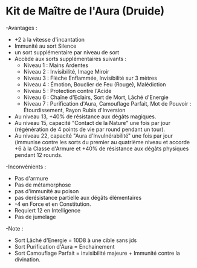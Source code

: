 # Kit de Maître de l'Aura (Druide)

-Avantages :
- +2 à la vitesse d'incantation
- Immunité au sort Silence
- un sort supplémentaire par niveau de sort
- Accède aux sorts supplémentaires suivants :
  * Niveau 1 : Mains Ardentes
  * Niveau 2 : Invisibilité, Image Miroir
  * Niveau 3 : Flèche Enflammée, Invisibilité sur 3 mètres
  * Niveau 4 : Émotion, Bouclier de Feu (Rouge), Malédiction
  * Niveau 5 : Protection contre l'Acide
  * Niveau 6 : Chaîne d'Eclairs, Sort de Mort, Lâché d'Energie
  * Niveau 7 : Purification d'Aura, Camouflage Parfait, Mot de Pouvoir : Étourdissement, Rayon Rubis d'Inversion
- Au niveau 13, +40% de résistance aux dégâts magiques.
- Au niveau 15, capacité "Contact de la Nature" une fois par jour (régénèration de 4 points de vie par round pendant un tour).
- Au niveau 22, capacité "Aura d'Invulnérabilité" une fois par jour (immunise contre les sorts du premier au quatrième niveau et accorde +6 à la Classe d'Armure et +40% de résistance aux dégâts physiques pendant 12 rounds.

-Inconvénients :

- Pas d'armure
- Pas de métamorphose
- pas d'immunité au poison
- pas derésistance partielle aux dégâts élémentaires
- -4 en Force et en Constitution.
- Requiert 12 en Intelligence
- Pas de jumelage

-Note :
- Sort Lâché d'Energie = 10D8 à une cible sans jds
- Sort Purification d'Aura = Enchainement
- Sort Camouflage Parfait = invisibilité majeure + Immunité contre la divination.
